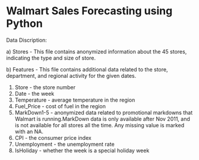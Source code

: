 # Walmart Sales Forecasting using Python

Data Discription:

a) Stores - This file contains anonymized information about the 45 stores, indicating the type and size of store.

b) Features - This file contains additional data related to the store, department, and regional activity for the given dates. 
 
 1. Store - the store number
 2. Date - the week
 3. Temperature - average temperature in the region 
 4. Fuel_Price - cost of fuel in the region  
 5. MarkDown1-5 - anonymized data related to promotional markdowns that Walmart is running.MarkDown data is only available after Nov 2011, and is not 
 available for all stores all the time. Any missing value is marked with an NA.   
 6. CPI - the consumer price index    
 7. Unemployment - the unemployment rate     
 8. IsHoliday - whether the week is a special holiday week       
  
  
  
    
  
   
 
 
